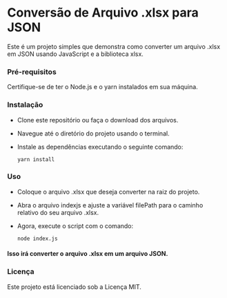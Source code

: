 
# Conversão de Arquivo .xlsx para JSON

Este é um projeto simples que demonstra como converter um arquivo .xlsx em JSON usando JavaScript e a biblioteca xlsx.


### Pré-requisitos

Certifique-se de ter o Node.js e o yarn instalados em sua máquina.

### Instalação

- Clone este repositório ou faça o download dos arquivos. 

- Navegue até o diretório do projeto usando o terminal.
  
- Instale as dependências executando o seguinte comando:

    `yarn install`

### Uso

- Coloque o arquivo .xlsx que deseja converter na raiz do projeto.

- Abra o arquivo indexjs e ajuste a variável filePath para o caminho relativo do seu arquivo .xlsx.
  
- Agora, execute o script com o comando:

    `node index.js`

#### Isso irá converter o arquivo .xlsx em um arquivo JSON.


### Licença
Este projeto está licenciado sob a Licença MIT.

